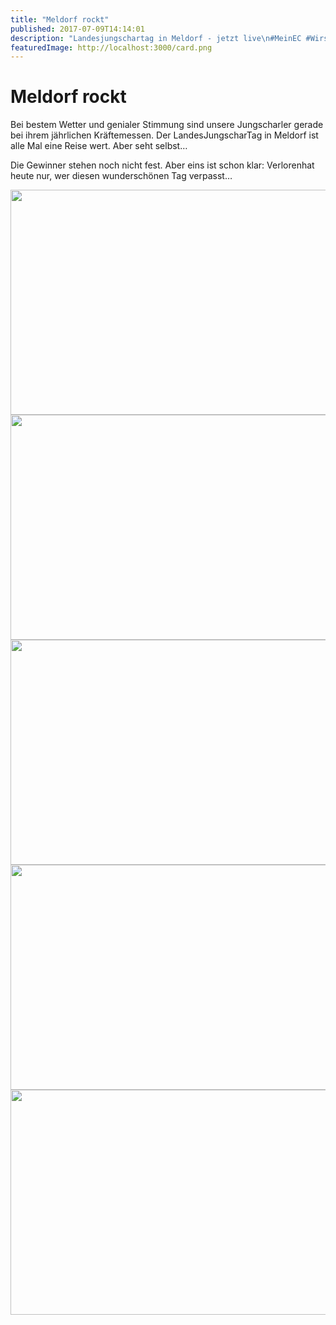 ```yaml
---
title: "Meldorf rockt"
published: 2017-07-09T14:14:01
description: "Landesjungschartag in Meldorf - jetzt live\n#MeinEC #WirsindderNordbund #MeldorfRockt #LandesJungscharTag\n#GottseiDank"
featuredImage: http://localhost:3000/card.png
---
```


# Meldorf rockt

<p>Bei bestem Wetter und genialer Stimmung sind unsere Jungscharler gerade bei ihrem jährlichen Kräftemessen. Der LandesJungscharTag in Meldorf ist alle Mal eine Reise wert. Aber seht selbst&#8230;</p>
<p>Die Gewinner stehen noch nicht fest. Aber eins ist schon klar: Verlorenhat heute nur, wer diesen wunderschönen Tag verpasst&#8230;</p>
<p><img data-attachment-id="1048" data-permalink="https://www.ec-nordbund.de/meldorf-rockt/whatsapp-image-2017-07-09-at-13-06-541/" data-orig-file="https://www.ec-nordbund.de/wp-content/uploads/WhatsApp-Image-2017-07-09-at-13.06.541.jpeg" data-orig-size="1280,720" data-comments-opened="1" data-image-meta="{&quot;aperture&quot;:&quot;0&quot;,&quot;credit&quot;:&quot;&quot;,&quot;camera&quot;:&quot;&quot;,&quot;caption&quot;:&quot;&quot;,&quot;created_timestamp&quot;:&quot;0&quot;,&quot;copyright&quot;:&quot;&quot;,&quot;focal_length&quot;:&quot;0&quot;,&quot;iso&quot;:&quot;0&quot;,&quot;shutter_speed&quot;:&quot;0&quot;,&quot;title&quot;:&quot;&quot;,&quot;orientation&quot;:&quot;0&quot;}" data-image-title="WhatsApp Image 2017-07-09 at 13.06.54(1)" data-image-description="" data-medium-file="https://www.ec-nordbund.de/wp-content/uploads/WhatsApp-Image-2017-07-09-at-13.06.541-640x360.jpeg" data-large-file="https://www.ec-nordbund.de/wp-content/uploads/WhatsApp-Image-2017-07-09-at-13.06.541-1200x675.jpeg" class="alignnone size-medium wp-image-1048" src="https://www.ec-nordbund.de/wp-content/uploads/WhatsApp-Image-2017-07-09-at-13.06.541-640x360.jpeg" alt="" width="640" height="360" srcset="https://www.ec-nordbund.de/wp-content/uploads/WhatsApp-Image-2017-07-09-at-13.06.541-640x360.jpeg 640w, https://www.ec-nordbund.de/wp-content/uploads/WhatsApp-Image-2017-07-09-at-13.06.541-768x432.jpeg 768w, https://www.ec-nordbund.de/wp-content/uploads/WhatsApp-Image-2017-07-09-at-13.06.541-1200x675.jpeg 1200w, https://www.ec-nordbund.de/wp-content/uploads/WhatsApp-Image-2017-07-09-at-13.06.541.jpeg 1280w" sizes="(max-width: 640px) 100vw, 640px" /> <img data-attachment-id="1049" data-permalink="https://www.ec-nordbund.de/meldorf-rockt/whatsapp-image-2017-07-09-at-13-06-562/" data-orig-file="https://www.ec-nordbund.de/wp-content/uploads/WhatsApp-Image-2017-07-09-at-13.06.562.jpeg" data-orig-size="1280,720" data-comments-opened="1" data-image-meta="{&quot;aperture&quot;:&quot;0&quot;,&quot;credit&quot;:&quot;&quot;,&quot;camera&quot;:&quot;&quot;,&quot;caption&quot;:&quot;&quot;,&quot;created_timestamp&quot;:&quot;0&quot;,&quot;copyright&quot;:&quot;&quot;,&quot;focal_length&quot;:&quot;0&quot;,&quot;iso&quot;:&quot;0&quot;,&quot;shutter_speed&quot;:&quot;0&quot;,&quot;title&quot;:&quot;&quot;,&quot;orientation&quot;:&quot;0&quot;}" data-image-title="WhatsApp Image 2017-07-09 at 13.06.56(2)" data-image-description="" data-medium-file="https://www.ec-nordbund.de/wp-content/uploads/WhatsApp-Image-2017-07-09-at-13.06.562-640x360.jpeg" data-large-file="https://www.ec-nordbund.de/wp-content/uploads/WhatsApp-Image-2017-07-09-at-13.06.562-1200x675.jpeg" class="alignnone size-medium wp-image-1049" src="https://www.ec-nordbund.de/wp-content/uploads/WhatsApp-Image-2017-07-09-at-13.06.562-640x360.jpeg" alt="" width="640" height="360" srcset="https://www.ec-nordbund.de/wp-content/uploads/WhatsApp-Image-2017-07-09-at-13.06.562-640x360.jpeg 640w, https://www.ec-nordbund.de/wp-content/uploads/WhatsApp-Image-2017-07-09-at-13.06.562-768x432.jpeg 768w, https://www.ec-nordbund.de/wp-content/uploads/WhatsApp-Image-2017-07-09-at-13.06.562-1200x675.jpeg 1200w, https://www.ec-nordbund.de/wp-content/uploads/WhatsApp-Image-2017-07-09-at-13.06.562.jpeg 1280w" sizes="(max-width: 640px) 100vw, 640px" /> <img data-attachment-id="1050" data-permalink="https://www.ec-nordbund.de/meldorf-rockt/whatsapp-image-2017-07-09-at-13-07-01/" data-orig-file="https://www.ec-nordbund.de/wp-content/uploads/WhatsApp-Image-2017-07-09-at-13.07.01.jpeg" data-orig-size="1280,720" data-comments-opened="1" data-image-meta="{&quot;aperture&quot;:&quot;0&quot;,&quot;credit&quot;:&quot;&quot;,&quot;camera&quot;:&quot;&quot;,&quot;caption&quot;:&quot;&quot;,&quot;created_timestamp&quot;:&quot;0&quot;,&quot;copyright&quot;:&quot;&quot;,&quot;focal_length&quot;:&quot;0&quot;,&quot;iso&quot;:&quot;0&quot;,&quot;shutter_speed&quot;:&quot;0&quot;,&quot;title&quot;:&quot;&quot;,&quot;orientation&quot;:&quot;0&quot;}" data-image-title="WhatsApp Image 2017-07-09 at 13.07.01" data-image-description="" data-medium-file="https://www.ec-nordbund.de/wp-content/uploads/WhatsApp-Image-2017-07-09-at-13.07.01-640x360.jpeg" data-large-file="https://www.ec-nordbund.de/wp-content/uploads/WhatsApp-Image-2017-07-09-at-13.07.01-1200x675.jpeg" class="alignnone size-medium wp-image-1050" src="https://www.ec-nordbund.de/wp-content/uploads/WhatsApp-Image-2017-07-09-at-13.07.01-640x360.jpeg" alt="" width="640" height="360" srcset="https://www.ec-nordbund.de/wp-content/uploads/WhatsApp-Image-2017-07-09-at-13.07.01-640x360.jpeg 640w, https://www.ec-nordbund.de/wp-content/uploads/WhatsApp-Image-2017-07-09-at-13.07.01-768x432.jpeg 768w, https://www.ec-nordbund.de/wp-content/uploads/WhatsApp-Image-2017-07-09-at-13.07.01-1200x675.jpeg 1200w, https://www.ec-nordbund.de/wp-content/uploads/WhatsApp-Image-2017-07-09-at-13.07.01.jpeg 1280w" sizes="(max-width: 640px) 100vw, 640px" /> <img data-attachment-id="1051" data-permalink="https://www.ec-nordbund.de/meldorf-rockt/whatsapp-image-2017-07-09-at-13-07-09/" data-orig-file="https://www.ec-nordbund.de/wp-content/uploads/WhatsApp-Image-2017-07-09-at-13.07.09.jpeg" data-orig-size="1280,720" data-comments-opened="1" data-image-meta="{&quot;aperture&quot;:&quot;0&quot;,&quot;credit&quot;:&quot;&quot;,&quot;camera&quot;:&quot;&quot;,&quot;caption&quot;:&quot;&quot;,&quot;created_timestamp&quot;:&quot;0&quot;,&quot;copyright&quot;:&quot;&quot;,&quot;focal_length&quot;:&quot;0&quot;,&quot;iso&quot;:&quot;0&quot;,&quot;shutter_speed&quot;:&quot;0&quot;,&quot;title&quot;:&quot;&quot;,&quot;orientation&quot;:&quot;0&quot;}" data-image-title="WhatsApp Image 2017-07-09 at 13.07.09" data-image-description="" data-medium-file="https://www.ec-nordbund.de/wp-content/uploads/WhatsApp-Image-2017-07-09-at-13.07.09-640x360.jpeg" data-large-file="https://www.ec-nordbund.de/wp-content/uploads/WhatsApp-Image-2017-07-09-at-13.07.09-1200x675.jpeg" class="alignnone size-medium wp-image-1051" src="https://www.ec-nordbund.de/wp-content/uploads/WhatsApp-Image-2017-07-09-at-13.07.09-640x360.jpeg" alt="" width="640" height="360" srcset="https://www.ec-nordbund.de/wp-content/uploads/WhatsApp-Image-2017-07-09-at-13.07.09-640x360.jpeg 640w, https://www.ec-nordbund.de/wp-content/uploads/WhatsApp-Image-2017-07-09-at-13.07.09-768x432.jpeg 768w, https://www.ec-nordbund.de/wp-content/uploads/WhatsApp-Image-2017-07-09-at-13.07.09-1200x675.jpeg 1200w, https://www.ec-nordbund.de/wp-content/uploads/WhatsApp-Image-2017-07-09-at-13.07.09.jpeg 1280w" sizes="(max-width: 640px) 100vw, 640px" /> <img data-attachment-id="1052" data-permalink="https://www.ec-nordbund.de/meldorf-rockt/whatsapp-image-2017-07-09-at-13-07-57/" data-orig-file="https://www.ec-nordbund.de/wp-content/uploads/WhatsApp-Image-2017-07-09-at-13.07.57.jpeg" data-orig-size="1280,720" data-comments-opened="1" data-image-meta="{&quot;aperture&quot;:&quot;0&quot;,&quot;credit&quot;:&quot;&quot;,&quot;camera&quot;:&quot;&quot;,&quot;caption&quot;:&quot;&quot;,&quot;created_timestamp&quot;:&quot;0&quot;,&quot;copyright&quot;:&quot;&quot;,&quot;focal_length&quot;:&quot;0&quot;,&quot;iso&quot;:&quot;0&quot;,&quot;shutter_speed&quot;:&quot;0&quot;,&quot;title&quot;:&quot;&quot;,&quot;orientation&quot;:&quot;0&quot;}" data-image-title="WhatsApp Image 2017-07-09 at 13.07.57" data-image-description="" data-medium-file="https://www.ec-nordbund.de/wp-content/uploads/WhatsApp-Image-2017-07-09-at-13.07.57-640x360.jpeg" data-large-file="https://www.ec-nordbund.de/wp-content/uploads/WhatsApp-Image-2017-07-09-at-13.07.57-1200x675.jpeg" class="alignnone size-medium wp-image-1052" src="https://www.ec-nordbund.de/wp-content/uploads/WhatsApp-Image-2017-07-09-at-13.07.57-640x360.jpeg" alt="" width="640" height="360" srcset="https://www.ec-nordbund.de/wp-content/uploads/WhatsApp-Image-2017-07-09-at-13.07.57-640x360.jpeg 640w, https://www.ec-nordbund.de/wp-content/uploads/WhatsApp-Image-2017-07-09-at-13.07.57-768x432.jpeg 768w, https://www.ec-nordbund.de/wp-content/uploads/WhatsApp-Image-2017-07-09-at-13.07.57-1200x675.jpeg 1200w, https://www.ec-nordbund.de/wp-content/uploads/WhatsApp-Image-2017-07-09-at-13.07.57.jpeg 1280w" sizes="(max-width: 640px) 100vw, 640px" /></p>
